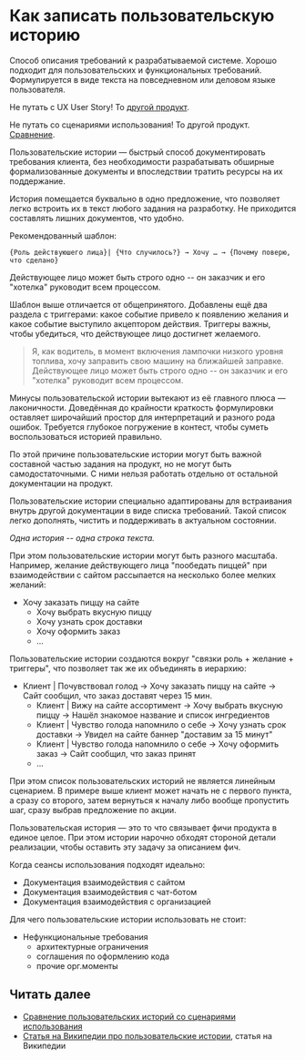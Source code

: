 # Как записать пользовательскую историю

Способ описания требований к разрабатываемой системе. Хорошо подходит для пользовательских и функциональных требований. Формулируется в виде текста на повседневном или деловом языке пользователя.

Не путать с UX User Story! То [другой продукт](/products/dvmn_org/ux-user-story/).

Не путать со сценариями использования! То другой продукт. [Сравнение](./comparison_with_use_case.md).

Пользовательские истории — быстрый способ документировать требования клиента, без необходимости разрабатывать обширные формализованные документы и впоследствии тратить ресурсы на их поддержание.

История помещается буквально в одно предложение, что позволяет легко встроить их в текст любого задания на разработку. Не приходится составлять лишних документов, что удобно.

Рекомендованный шаблон:

```
{Роль действуюшего лица}| {Что случилось?} → Хочу … → {Почему поверю, что сделано}
```

Действующее лицо может быть строго одно -- он заказчик и его "хотелка" руководит всем процессом.

Шаблон выше отличается от общепринятого. Добавлены ещё два раздела с триггерами: какое событие привело к появлению желания и какое событие выступило акцептором действия. Триггеры важны, чтобы убедиться, что действующее лицо достигнет желаемого.

> Я, как водитель, в момент включения лампочки низкого уровня топлива, хочу заправить свою машину на ближайшей заправке.
Действующее лицо может быть строго одно -- он заказчик и его "хотелка" руководит всем процессом.

Минусы пользовательской истории вытекают из её главного плюса — лаконичности. Доведённая до крайности краткость формулировки оставляет широчайший простор для интерпретаций и разного рода ошибок. Требуется глубокое погружение в контест, чтобы суметь воспользоваться историей правильно.

По этой причине пользовательские истории могут быть важной составной частью задания на продукт, но не могут быть самодостаточными. С ними нельзя работать отдельно от остальной документации на продукт.

Пользовательские истории специально адаптированы для встраивания внутрь другой документации в виде списка требований. Такой список легко дополнять, чистить и поддерживать в актуальном состоянии.

*Одна история -- одна строка текста.*

При этом пользовательские истории могут быть разного масштаба. Например, желание действующего лица "пообедать пиццей" при взаимодействии с сайтом рассыпается на несколько более мелких желаний:

- Хочу заказать пиццу на сайте
    - Хочу выбрать вкусную пиццу
    - Хочу узнать срок доставки
    - Хочу оформить заказ
    - …

Пользовательские истории создаются вокруг "связки роль + желание + триггеры", что позволяет так же их объединять в иерархию:

- Клиент | Почувствовал голод → Хочу заказать пиццу на сайте → Сайт сообщил, что заказ доставят через 15 мин.
    - Клиент | Вижу на сайте ассортимент → Хочу выбрать вкусную пиццу → Нашёл знакомое название и список ингредиентов
    - Клиент | Чувство голода напомнило о себе → Хочу узнать срок доставки → Увидел на сайте баннер "доставим за 15 минут"
    - Клиент | Чувство голода напомнило о себе → Хочу оформить заказ → Сайт сообщил, что заказ принят
    - …

При этом список пользовательских историй не является линейным сценарием. В примере выше клиент может начать не с первого пункта, а сразу со второго, затем вернуться к началу либо вообще пропустить шаг, сразу выбрав предложение по акции.

Пользовательская история — это то что связывает фичи продукта в единое целое. При этом истории нарочно обходят стороной детали реализации, чтобы оставить эту задачу за описанием фич.

Когда сеансы использования подходят идеально:

- Документация взаимодействия с сайтом
- Документация взаимодействия с чат-ботом
- Документация взаимодействия с организацией

Для чего пользовательские истории использовать не стоит:

- Нефункциональные требования
    - архитектурные ограничения
    - соглашения по оформлению кода
    - прочие орг.моменты

## Читать далее

- [Сравнение пользовательских историй со сценариями использования](./comparison_with_use_case.md)
- [Статья на Википедии про пользовательские истории](https://ru.wikipedia.org/wiki/%D0%9F%D0%BE%D0%BB%D1%8C%D0%B7%D0%BE%D0%B2%D0%B0%D1%82%D0%B5%D0%BB%D1%8C%D1%81%D0%BA%D0%B8%D0%B5_%D0%B8%D1%81%D1%82%D0%BE%D1%80%D0%B8%D0%B8), статья на Википедии
